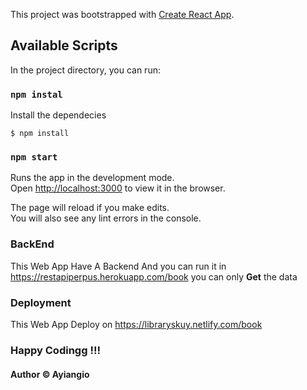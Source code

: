 This project was bootstrapped with [Create React App](https://github.com/facebook/create-react-app).

## Available Scripts

In the project directory, you can run:
### `npm instal`

Install the dependecies 
````
$ npm install
````
### `npm start`

Runs the app in the development mode.<br>
Open [http://localhost:3000](http://localhost:3000) to view it in the browser.

The page will reload if you make edits.<br>
You will also see any lint errors in the console.

### BackEnd 
This Web App Have A Backend And you can run it in https://restapiperpus.herokuapp.com/book you can only <b>Get</b> the data 

### Deployment

This Web App Deploy on https://libraryskuy.netlify.com/book

<h3>Happy Codingg !!!</h3>

#### Author &copy; Ayiangio